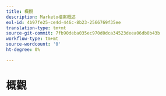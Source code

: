 ```yaml
---
title: 概觀
description: Marketo檔案概述
exl-id: 4b97fe25-ce4d-446c-8b23-2566769f35ee
translation-type: tm+mt
source-git-commit: 7fb90deba035ec970d0dca34523deea06db0b43b
workflow-type: tm+mt
source-wordcount: '0'
ht-degree: 0%

---
```


# 概觀
